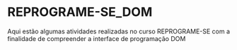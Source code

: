# REPROGRAME-SE_DOM

Aqui estão algumas atividades realizadas no curso REPROGRAME-SE com a finalidade de compreender a interface de programação DOM
